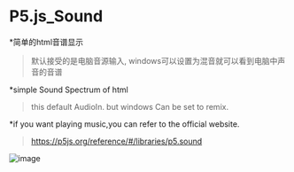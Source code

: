 # P5.js_Sound
*简单的html音谱显示
  >默认接受的是电脑音源输入,
  windows可以设置为混音就可以看到电脑中声音的音谱
  
*simple Sound Spectrum of html
  >this default AudioIn.
  but windows Can be set to remix.
  
*if you want playing music,you can refer to the official website.
>https://p5js.org/reference/#/libraries/p5.sound

![image](http://video.labmem.xyz/lab/download/EBA83366627DA7D18001760A876BCDAB)

